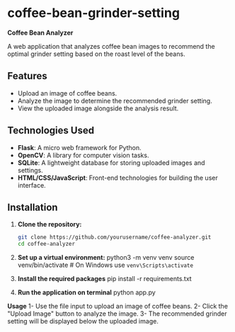 # coffee-bean-grinder-setting

**Coffee Bean Analyzer**

A web application that analyzes coffee bean images to recommend the optimal grinder setting based on the roast level of the beans.

## Features

- Upload an image of coffee beans.
- Analyze the image to determine the recommended grinder setting.
- View the uploaded image alongside the analysis result.

## Technologies Used

- **Flask**: A micro web framework for Python.
- **OpenCV**: A library for computer vision tasks.
- **SQLite**: A lightweight database for storing uploaded images and settings.
- **HTML/CSS/JavaScript**: Front-end technologies for building the user interface.



## Installation

1. **Clone the repository:**
   ```bash
   git clone https://github.com/yourusername/coffee-analyzer.git
   cd coffee-analyzer

2.  **Set up a virtual environment:**
    python3 -m venv venv
    source venv/bin/activate  # On Windows use `venv\Scripts\activate`

3. **Install the required packages**
     pip install -r requirements.txt

4. **Run the application on terminal**
    python app.py

**Usage**
1- Use the file input to upload an image of coffee beans.
2- Click the "Upload Image" button to analyze the image.
3- The recommended grinder setting will be displayed below the uploaded image.



